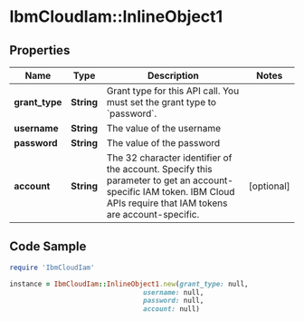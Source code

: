 # IbmCloudIam::InlineObject1

## Properties

Name | Type | Description | Notes
------------ | ------------- | ------------- | -------------
**grant_type** | **String** | Grant type for this API call. You must set the grant type to &#x60;password&#x60;. | 
**username** | **String** | The value of the username | 
**password** | **String** | The value of the password | 
**account** | **String** | The 32 character identifier of the account. Specify this parameter to get an account-specific IAM token. IBM Cloud APIs require that IAM tokens are account-specific. | [optional] 

## Code Sample

```ruby
require 'IbmCloudIam'

instance = IbmCloudIam::InlineObject1.new(grant_type: null,
                                 username: null,
                                 password: null,
                                 account: null)
```


